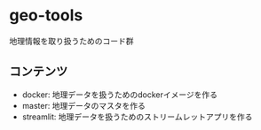 # geo-tools

地理情報を取り扱うためのコード群

## コンテンツ

- docker: 地理データを扱うためのdockerイメージを作る
- master: 地理データのマスタを作る
- streamlit: 地理データを扱うためのストリームレットアプリを作る
